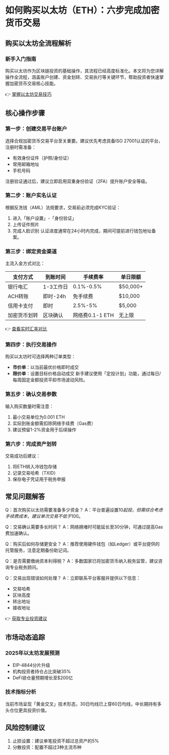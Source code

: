 # 如何购买以太坊（ETH）：六步完成加密货币交易

## 购买以太坊全流程解析

### 新手入门指南
购买以太坊作为区块链投资的基础操作，其流程已经高度标准化。本文将为您详解操作全流程，涵盖账户创建、资金划转、交易执行等关键环节，帮助投资者快速掌握加密货币交易核心技能。

👉 [掌握以太坊交易技巧](https://bit.ly/okx_welcome)

## 核心操作步骤

### 第一步：创建交易平台账户
选择合规加密货币交易平台至关重要。建议优先考虑具备ISO 27001认证的平台，注册时需准备：
- 有效身份证件（护照/身份证）
- 常用邮箱地址
- 手机号码

注册验证通过后，建议立即启用双重身份验证（2FA）提升账户安全等级。

### 第二步：账户实名认证
根据反洗钱（AML）法规要求，交易前必须完成KYC验证：
1. 进入「账户设置」-「身份验证」
2. 上传证件照片
3. 完成人脸识别
认证进度通常在24小时内完成，期间可提前进行钱包地址备案。

### 第三步：绑定资金渠道
主流入金方式对比：

| 支付方式       | 到账时间 | 手续费率 | 单日限额 |
|----------------|----------|----------|----------|
| 银行电汇       | 1-3工作日| 0.1%-0.5%| $50,000+ |
| ACH转账        | 即时-24h | 免手续费  | $10,000  |
| 信用卡支付     | 即时     | 2.5%-5%  | $5,000   |
| 加密货币划转   | 区块确认 | 网络费0.1-1 ETH | 无上限 |

👉 [查看实时汇率对比](https://bit.ly/okx_welcome)

### 第四步：执行交易操作
购买以太坊时可选择两种订单类型：
- **市价单**：以当前最优价格即时成交
- **限价单**：设置目标价格自动成交
新手建议使用「定投计划」功能，通过每日/每周固定金额投资平抑市场波动风险。

### 第五步：确认交易参数
输入购买数量时需注意：
1. 最小交易单位为0.001 ETH
2. 实际到账金额需扣除网络手续费（Gas费）
3. 建议预留1-2%资金用于后续操作

### 第六步：完成资产划转
交易成功后建议：
1. 将ETH转入冷钱包存储
2. 记录交易哈希（TXID）
3. 保存电子凭证用于税务申报

## 常见问题解答

Q：首次购买以太坊需要准备多少资金？
A：平台普遍设置$10起投，但需综合考虑手续费成本，建议单次交易不低于$100。

Q：交易确认需要多长时间？
A：网络拥堵时可能延长至30分钟，可通过提高Gas费加速确认。

Q：购买后如何存储更安全？
A：推荐使用硬件钱包（如Ledger）或平台提供的托管服务，注意定期备份助记词。

Q：是否需要缴纳资本利得税？
A：多数国家已将加密货币纳入税务监管，建议咨询专业税务顾问。

Q：交易出现错误如何处理？
A：立即联系平台客服并提供以下信息：
- 交易哈希
- 区块高度
- 转出地址
- 接收地址

👉 [获取专业投资建议](https://bit.ly/okx_welcome)

## 市场动态追踪

### 2025年以太坊发展预测
- EIP-4844分片升级
- 机构投资者持仓占比突破35%
- DeFi锁仓量预期增长至$200亿

### 技术指标分析
当前市场呈现「黄金交叉」技术形态，30日均线已上穿60日均线，中长期持有多头仓位更具投资价值。

## 风险控制建议

1. 止损设置：建议单笔投资不超过总资产的5%
2. 分散投资：配置不超过3种主流币种